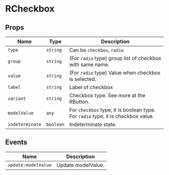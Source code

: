 <!-- generated by doc script, do not edit -->

# RCheckbox




## Props

| Name | Type | Description |
|-|-|-|
| `type` | `string` | Can be `checkbox`, `radio` |
| `group` | `string` | (For `radio` type) group list of checkbox with same name. |
| `value` | `string` | (For `radio` type) Value when checkbox is selected. |
| `label` | `string` | Label of checkbox |
| `variant` | `string` | Checkbox type. See more at the RButton. |
| `modelValue` | `any` | For `checkbox` type, it is boolean type. For `radio` type, it is checkbox value. |
| `indeterminate` | `boolean` | Indeterminate state. |




## Events

| Name | Description |
|-|-|
| `update:modelValue` | Update modelValue. |





<!-- ## Example -->